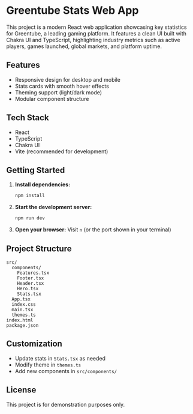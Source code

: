 # Greentube Stats Web App

This project is a modern React web application showcasing key statistics for Greentube, a leading gaming platform. 
It features a clean UI built with Chakra UI and TypeScript, highlighting industry metrics such as active players, games launched, global markets, and platform uptime.

## Features
- Responsive design for desktop and mobile
- Stats cards with smooth hover effects
- Theming support (light/dark mode)
- Modular component structure

## Tech Stack
- React
- TypeScript
- Chakra UI
- Vite (recommended for development)

## Getting Started

1. **Install dependencies:**
   ```bash
   npm install
   ```
2. **Start the development server:**
   ```bash
   npm run dev
   ```
3. **Open your browser:**
   Visit `n` (or the port shown in your terminal)

## Project Structure
```
src/
  components/
    Features.tsx
    Footer.tsx
    Header.tsx
    Hero.tsx
    Stats.tsx
  App.tsx
  index.css
  main.tsx
  themes.ts
index.html
package.json
```

## Customization
- Update stats in `Stats.tsx` as needed
- Modify theme in `themes.ts`
- Add new components in `src/components/`

## License
This project is for demonstration purposes only.
